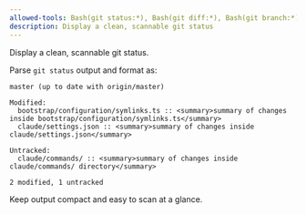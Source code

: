 ```yaml
---
allowed-tools: Bash(git status:*), Bash(git diff:*), Bash(git branch:*)
description: Display a clean, scannable git status
---
```


Display a clean, scannable git status.

Parse `git status` output and format as:

```
master (up to date with origin/master)

Modified:
  bootstrap/configuration/symlinks.ts :: <summary>summary of changes inside bootstrap/configuration/symlinks.ts</summary>
  claude/settings.json :: <summary>summary of changes inside claude/settings.json</summary>

Untracked:
  claude/commands/ :: <summary>summary of changes inside claude/commands/ directory</summary>

2 modified, 1 untracked
```

Keep output compact and easy to scan at a glance.

